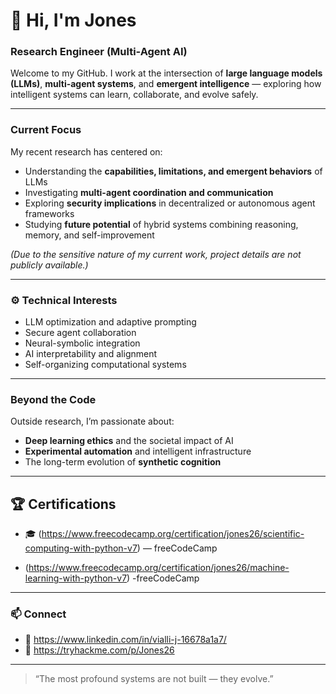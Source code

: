 # 👋 Hi, I'm Jones 
### Research Engineer (Multi-Agent AI)

Welcome to my GitHub. I work at the intersection of **large language models (LLMs)**, **multi-agent systems**, and **emergent intelligence** — exploring how intelligent systems can learn, collaborate, and evolve safely.

---

###  Current Focus
My recent research has centered on:
- Understanding the **capabilities, limitations, and emergent behaviors** of LLMs  
- Investigating **multi-agent coordination and communication**  
- Exploring **security implications** in decentralized or autonomous agent frameworks  
- Studying **future potential** of hybrid systems combining reasoning, memory, and self-improvement

*(Due to the sensitive nature of my current work, project details are not publicly available.)*

---

### ⚙️ Technical Interests
- LLM optimization and adaptive prompting  
- Secure agent collaboration  
- Neural-symbolic integration  
- AI interpretability and alignment  
- Self-organizing computational systems  

---

###  Beyond the Code
Outside research, I’m passionate about:
- **Deep learning ethics** and the societal impact of AI  
- **Experimental automation** and intelligent infrastructure  
- The long-term evolution of **synthetic cognition**

---

## 🏆 Certifications
- 🎓 (https://www.freecodecamp.org/certification/jones26/scientific-computing-with-python-v7) — freeCodeCamp

- (https://www.freecodecamp.org/certification/jones26/machine-learning-with-python-v7)
-freeCodeCamp

---

### 📫 Connect
- 💼 https://www.linkedin.com/in/vialli-j-16678a1a7/
- 🧩 https://tryhackme.com/p/Jones26

---

> “The most profound systems are not built — they evolve.”


